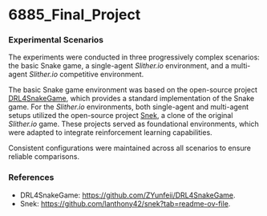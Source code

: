 # 6885_Final_Project

### Experimental Scenarios

The experiments were conducted in three progressively complex scenarios: the basic Snake game, a single-agent *Slither.io* environment, and a multi-agent *Slither.io* competitive environment. 

The basic Snake game environment was based on the open-source project [DRL4SnakeGame](#DRL4SnakeGame), which provides a standard implementation of the Snake game. For the *Slither.io* environments, both single-agent and multi-agent setups utilized the open-source project [Snek](#snek), a clone of the original *Slither.io* game. These projects served as foundational environments, which were adapted to integrate reinforcement learning capabilities. 

Consistent configurations were maintained across all scenarios to ensure reliable comparisons.





### References

- <a id="DRL4SnakeGame"></a> DRL4SnakeGame: https://github.com/ZYunfeii/DRL4SnakeGame.
- <a id="snek"></a> Snek: https://github.com/lanthony42/snek?tab=readme-ov-file.

